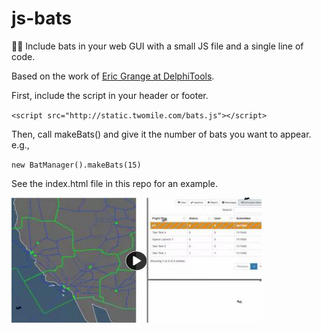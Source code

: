 # js-bats
🦇🎃 Include bats in your web GUI with a small JS file and a single line of code.  

Based on the work of [Eric Grange at DelphiTools](https://www.delphitools.info/2013/10/30/pimp-your-website-with-an-halloween-bat/).

First, include the script in your header or footer.

`<script src="http://static.twomile.com/bats.js"></script>`

Then, call makeBats() and give it the number of bats you want to appear. e.g.,

`new BatManager().makeBats(15)`

See the index.html file in this repo for an example.

[![See a video on PeerTube](img/video-still.jpg)](https://communitymedia.video/w/jXxnUBLguxSo9n26RGeFzN "See a video on PeerTube")

